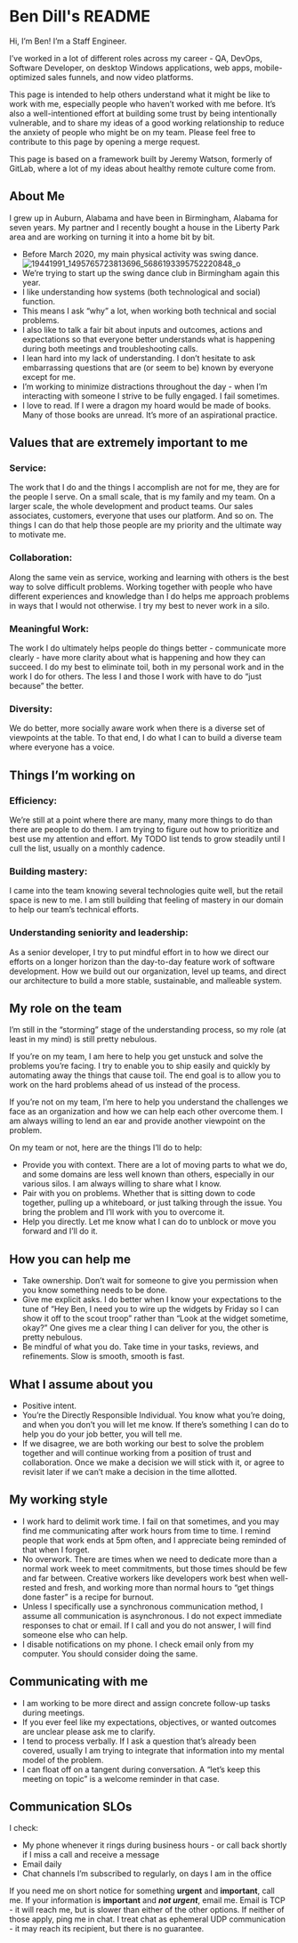 # Ben Dill's README 
 
Hi, I’m Ben! I’m a Staff Engineer. 
 
I’ve worked in a lot of different roles across my career - QA, DevOps, Software Developer, on desktop Windows applications, web apps, mobile-optimized sales funnels, and now video platforms. 
 
This page is intended to help others understand what it might be like to work with me, especially people who haven’t worked with me before. It’s also a well-intentioned effort at building some trust by being intentionally vulnerable, and to share my ideas of a good working relationship to reduce the anxiety of people who might be on my team. Please feel free to contribute to this page by opening a merge request. 
 
This page is based on a framework built by Jeremy Watson, formerly of GitLab, where a lot of my ideas about healthy remote culture come from. 
 
## About Me 

I grew up in Auburn, Alabama and have been in Birmingham, Alabama for seven years. My partner and I recently bought a house in the Liberty Park area and are working on turning it into a home bit by bit. 
- Before March 2020, my main physical activity was swing dance. 
![19441991_1495765723813696_5686193395752220848_o](https://user-images.githubusercontent.com/1652318/173473217-18390f9c-08f7-4b82-87e9-c2287f4a97fa.jpg)
- We’re trying to start up the swing dance club in Birmingham again this year. 
- I like understanding how systems (both technological and social) function. 
- This means I ask “why” a lot, when working both technical and social problems. 
- I also like to talk a fair bit about inputs and outcomes, actions and expectations so that everyone better understands what is happening during both meetings and troubleshooting calls. 
- I lean hard into my lack of understanding. I don’t hesitate to ask embarrassing questions that are (or seem to be) known by everyone except for me. 
- I’m working to minimize distractions throughout the day - when I’m interacting with someone I strive to be fully engaged. I fail sometimes. 
- I love to read. If I were a dragon my hoard would be made of books. Many of those books are unread. It’s more of an aspirational practice. 
## Values that are extremely important to me 
### Service:
The work that I do and the things I accomplish are not for me, they are for the people I serve. On a small scale, that is my family and my team. On a larger scale, the whole development and product teams. Our sales associates, customers, everyone that uses our platform. And so on. The things I can do that help those people are my priority and the ultimate way to motivate me. 
### Collaboration:
Along the same vein as service, working and learning with others is the best way to solve difficult problems. Working together with people who have different experiences and knowledge than I do helps me approach problems in ways that I would not otherwise. I try my best to never work in a silo. 
### Meaningful Work:
The work I do ultimately helps people do things better - communicate more clearly - have more clarity about what is happening and how they can succeed. I do my best to eliminate toil, both in my personal work and in the work I do for others. The less I and those I work with have to do “just because” the better. 
### Diversity:
We do better, more socially aware work when there is a diverse set of viewpoints at the table. To that end, I do what I can to build a diverse team where everyone has a voice. 
## Things I’m working on 
### Efficiency:
We’re still at a point where there are many, many more things to do than there are people to do them. I am trying to figure out how to prioritize and best use my attention and effort. My TODO list tends to grow steadily until I cull the list, usually on a monthly cadence. 
### Building mastery:
I came into the team knowing several technologies quite well, but the retail space is new to me. I am still building that feeling of mastery in our domain to help our team’s technical efforts. 
### Understanding seniority and leadership:
As a senior developer, I try to put mindful effort in to how we direct our efforts on a longer horizon than the day-to-day feature work of software development. How we build out our organization, level up teams, and direct our architecture to build a more stable, sustainable, and malleable system.  

## My role on the team 
I’m still in the “storming” stage of the understanding process, so my role (at least in my mind) is still pretty nebulous. 
 
If you’re on my team, I am here to help you get unstuck and solve the problems you’re facing. I try to enable you to ship easily and quickly by automating away the things that cause toil. The end goal is to allow you to work on the hard problems ahead of us instead of the process. 
 
If you’re not on my team, I’m here to help you understand the challenges we face as an organization and how we can help each other overcome them. I am always willing to lend an ear and provide another viewpoint on the problem. 
 
On my team or not, here are the things I’ll do to help: 
- Provide you with context. There are a lot of moving parts to what we do, and some domains are less well known than others, especially in our various silos. I am always willing to share what I know. 
-  Pair with you on problems. Whether that is sitting down to code together, pulling up a whiteboard, or just talking through the issue. You bring the problem and I’ll work with you to overcome it. 
-  Help you directly. Let me know what I can do to unblock or move you forward and I’ll do it. 
## How you can help me  
- Take ownership. Don’t wait for someone to give you permission when you know something needs to be done. 
- Give me explicit asks. I do better when I know your expectations to the tune of “Hey Ben, I need you to wire up the widgets by Friday so I can show it off to the scout troop” rather than “Look at the widget sometime, okay?” One gives me a clear thing I can deliver for you, the other is pretty nebulous. 
- Be mindful of what you do. Take time in your tasks, reviews, and refinements. Slow is smooth, smooth is fast. 
## What I assume about you 
- Positive intent. 
- You’re the Directly Responsible Individual. You know what you’re doing, and when you don’t you will let me know. If there’s something I can do to help you do your job better, you will tell me. 
- If we disagree, we are both working our best to solve the problem together and will continue working from a position of trust and collaboration. Once we make a decision we will stick with it, or agree to revisit later if we can’t make a decision in the time allotted. 
## My working style  
- I work hard to delimit work time. I fail on that sometimes, and you may find me communicating after work hours from time to time. I remind people that work ends at 5pm often, and I appreciate being reminded of that when I forget. 
- No overwork. There are times when we need to dedicate more than a normal work week to meet commitments, but those times should be few and far between. Creative workers like developers work best when well-rested and fresh, and working more than normal hours to “get things done faster” is a recipe for burnout. 
- Unless I specifically use a synchronous communication method, I assume all communication is asynchronous. I do not expect immediate responses to chat or email. If I call and you do not answer, I will find someone else who can help. 
- I disable notifications on my phone. I check email only from my computer. You should consider doing the same. 
## Communicating with me 
- I am working to be more direct and assign concrete follow-up tasks during meetings. 
- If you ever feel like my expectations, objectives, or wanted outcomes are unclear please ask me to clarify. 
- I tend to process verbally. If I ask a question that’s already been covered, usually I am trying to integrate that information into my mental model of the problem. 
- I can float off on a tangent during conversation. A “let’s keep this meeting on topic” is a welcome reminder in that case. 
## Communication SLOs 
I check: 
- My phone whenever it rings during business hours - or call back shortly if I miss a call and receive a message 
- Email daily 
- Chat channels I’m subscribed to regularly, on days I am in the office 

If you need me on short notice for something **urgent** and **important**, call me. 
If your information is **important** and **_not urgent_**, email me. Email is TCP - it will reach me, but is slower than either of the other options. 
If neither of those apply, ping me in chat. I treat chat as ephemeral UDP communication - it may reach its recipient, but there is no guarantee. 

